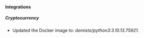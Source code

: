 #### Integrations
##### Cryptocurrency
- Updated the Docker image to: *demisto/python3:3.10.13.75921*.
